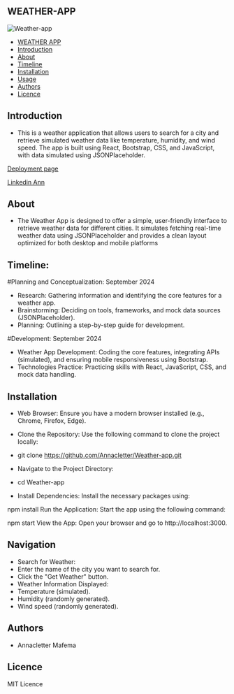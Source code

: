 ## WEATHER-APP

![Weather-app](https://github.com/Annacletter/Weather-app/readme.jpg)

- [WEATHER APP](#WEATHER-APP)
- [Introduction](#Introduction)
- [About](#About)
- [Timeline](#Timeline)
- [Installation](#Installation)
- [Usage](#Usage)
- [Authors](#Authors)
- [Licence](#Licence)

## Introduction
* This is a weather application that allows users to search for a city and retrieve simulated weather data like temperature, humidity, and wind speed. The app is built using React, Bootstrap, CSS, and JavaScript, with data simulated using JSONPlaceholder.

[Deployment page](https://Annacletter.github.io/Weather-app/)

[Linkedin Ann]()

## About
* The Weather App is designed to offer a simple, user-friendly interface to retrieve weather data for different cities. It simulates fetching real-time weather data using JSONPlaceholder and provides a clean layout optimized for both desktop and mobile platforms

## Timeline:
#Planning and Conceptualization: September 2024
* Research: Gathering information and identifying the core features for a weather app.
* Brainstorming: Deciding on tools, frameworks, and mock data sources (JSONPlaceholder).
* Planning: Outlining a step-by-step guide for development.

#Development: September 2024
* Weather App Development: Coding the core features, integrating APIs (simulated), and ensuring mobile responsiveness using Bootstrap.
* Technologies Practice: Practicing skills with React, JavaScript, CSS, and mock data handling.

## Installation

* Web Browser: Ensure you have a modern browser installed (e.g., Chrome, Firefox, Edge).

* Clone the Repository: Use the following command to clone the project locally:

* git clone https://github.com/Annacletter/Weather-app.git
* Navigate to the Project Directory:
* cd Weather-app

* Install Dependencies: Install the necessary packages using:

npm install
Run the Application: Start the app using the following command:

npm start
View the App: Open your browser and go to http://localhost:3000.

## Navigation

* Search for Weather:
* Enter the name of the city you want to search for.
* Click the "Get Weather" button.
* Weather Information Displayed:
* Temperature (simulated).
* Humidity (randomly generated).
* Wind speed (randomly generated).

## Authors
* Annacletter Mafema


## Licence
MIT Licence

